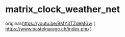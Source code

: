 # matrix_clock_weather_net
original:https://youtu.be/BMY3TZdeMGw ( https://www.bastelgarage.ch/index.php )
